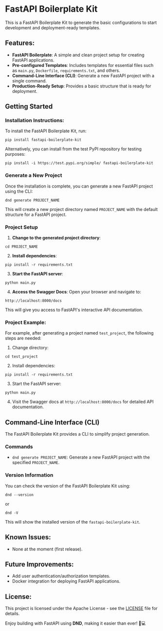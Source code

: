 # FastAPI Boilerplate Kit

This is a FastAPI Boilerplate Kit to generate the basic configurations to start development and deployment-ready templates.

## Features:
- **FastAPI Boilerplate**: A simple and clean project setup for creating FastAPI applications.
- **Pre-configured Templates**: Includes templates for essential files such as `main.py`, `Dockerfile`, `requirements.txt`, and others.
- **Command-Line Interface (CLI)**: Generate a new FastAPI project with a single command.
- **Production-Ready Setup**: Provides a basic structure that is ready for deployment.

## Getting Started

### Installation Instructions:
To install the FastAPI Boilerplate Kit, run:

```
pip install fastapi-boilerplate-kit
```

Alternatively, you can install from the test PyPI repository for testing purposes:

```
pip install -i https://test.pypi.org/simple/ fastapi-boilerplate-kit
```

### Generate a New Project
Once the installation is complete, you can generate a new FastAPI project using the CLI:

```
dnd generate PROJECT_NAME
```

This will create a new project directory named `PROJECT_NAME` with the default structure for a FastAPI project.

### Project Setup
1. **Change to the generated project directory**:
```
cd PROJECT_NAME
```

2. **Install dependencies**:
```
pip install -r requirements.txt
```

3. **Start the FastAPI server**:
```
python main.py
```

4. **Access the Swagger Docs**: Open your browser and navigate to:
```
http://localhost:8000/docs
```

This will give you access to FastAPI's interactive API documentation.

### Project Example:
For example, after generating a project named `test_project`, the following steps are needed:
1. Change directory:
```
cd test_project
```

2. Install dependencies:
```
pip install -r requirements.txt
```

3. Start the FastAPI server:
```
python main.py
```

4. Visit the Swagger docs at `http://localhost:8000/docs` for detailed API documentation.

## Command-Line Interface (CLI)
The FastAPI Boilerplate Kit provides a CLI to simplify project generation.

### Commands
* `dnd generate PROJECT_NAME`: Generate a new FastAPI project with the specified `PROJECT_NAME`.

### Version Information
You can check the version of the FastAPI Boilerplate Kit using:

```
dnd --version
```

or

```
dnd -V
```

This will show the installed version of the `fastapi-boilerplate-kit`.

## Known Issues:
* None at the moment (first release).

## Future Improvements:
* Add user authentication/authorization templates.
* Docker integration for deploying FastAPI applications.

## License:
This project is licensed under the Apache License - see the [LICENSE](https://github.com/Tharunkumar2024/fastapi-boilerplate-kit/blob/main/LICENSE) file for details.

Enjoy building with FastAPI using **DND**, making it easier than ever! 🚀💻
